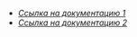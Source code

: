 - [*Ссылка на документацию 1*](https://documenter.getpostman.com/view/18364124/UzBmLmwM)
- [*Ссылка на документацию 2*](https://documenter.getpostman.com/view/18364124/UzBmLmwN)